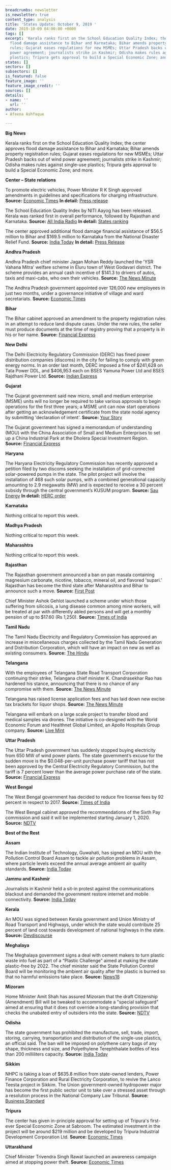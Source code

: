 ```yaml
---
breadcrumbs: newsletter
is_newsletter: true
content_type: analysis
title: 'States Update: October 9, 2019 '
date: 2019-10-09 04:00:00 +0000
tags: []
excerpt: 'Kerala ranks first on the School Education Quality Index; the center approves
  flood damage assistance to Bihar and Karnataka; Bihar amends property registration
  rules; Gujarat eases regulations for new MSMEs; Uttar Pradesh backs out of wind
  power agreement; journalists strike in Kashmir; Odisha makes rules against single-use
  plastics; Tripura gets approval to build a Special Economic Zone; and more.  '
states: []
sectors: []
subsectors: []
is_featured: false
feature_image: ''
feature_image_credit: ''
sources: []
details:
- name: ''
  url: ''
author:
- Afeena Ashfaque

---
```

**Big News**

Kerala ranks first on the School Education Quality Index; the center approves flood damage assistance to Bihar and Karnataka; Bihar amends property registration rules; Gujarat eases regulations for new MSMEs; Uttar Pradesh backs out of wind power agreement; journalists strike in Kashmir; Odisha makes rules against single-use plastics; Tripura gets approval to build a Special Economic Zone; and more.

**Center – State relations**

To promote electric vehicles, Power Minister R K Singh approved amendments in guidelines and specifications for charging infrastructure. **Source:** [Economic Times](https://economictimes.indiatimes.com/industry/energy/power/power-ministry-issues-revised-norms-for-ev-charging-infra-to-boost-e-mobility/articleshow/71444886.cms) **In detail:** [Press release](https://pib.gov.in/newsite/PrintRelease.aspx?relid=193630)

The School Education Quality Index by NITI Aayog has been released. Kerala was ranked first in overall performance, followed by Rajasthan and Karnataka. **Source:** [All India Radio](http://www.newsonair.com/Main-News-Details.aspx?id=372293) **In detail:** [States ranking](http://social.niti.gov.in/edu-new-ranking)

The center approved additional flood damage financial assistance of $56.5 million to Bihar and $169.5 million to Karnataka from the National Disaster Relief Fund. **Source:** [India Today](https://www.indiatoday.in/india/story/centre-announces-rs-1813-75-crore-flood-relief-for-karnataka-bihar-1606383-2019-10-04) **In detail:** [Press Release](https://pib.gov.in/newsite/PrintRelease.aspx?relid=193636)

**Andhra Pradesh**

Andhra Pradesh chief minister Jagan Mohan Reddy launched the 'YSR Vahana Mitra' welfare scheme in Eluru town of West Godavari district. The scheme provides an annual cash incentive of $141.3 to drivers of autos, taxis and maxi-cabs, who own their vehicles. **Source:** [The News Minute](https://www.thenewsminute.com/article/ap-cm-jagan-launches-ysr-vahana-mitra-welfare-scheme-auto-and-cab-driver-owners-110008)

The Andhra Pradesh government appointed over 126,000 new employees in just two months, under a governance initiative of village and ward secretariats. **Source:** [Economic Times](https://economictimes.indiatimes.com/news/politics-and-nation/andhra-pradesh-govt-appoints-1-26-lakh-employees-in-one-recruitment-drive/articleshow/71374301.cms)

**Bihar**

The Bihar cabinet approved an amendment to the property registration rules in an attempt to reduce land dispute cases. Under the new rules, the seller must produce documents at the time of registry proving that a property is in his or her name. **Source:** [Financial Express](https://www.financialexpress.com/india-news/bihar-cabinet-nod-to-property-registration-rule-amendment/1726894/)

**New Delhi**

The Delhi Electricity Regulatory Commission (DERC) has fined power distribution companies (discoms) in the city for failing to comply with green energy norms. In an order last month, DERC imposed a fine of $241,628 on Tata Power DDL, and $406,953 each on BSES Yamuna Power Ltd and BSES Rajdhani Power Ltd. **Source:** [Indian Express](https://indianexpress.com/article/cities/delhi/derc-fines-discoms-for-failing-green-norms-6056817/)

**Gujarat**

The Gujarat government said new micro, small and medium enterprise (MSME) units will no longer be required to take various approvals to begin operations for the first three years; a MSME unit can now start operations after getting an acknowledgement certificate from the state nodal agency by submitting 'declaration of intent'. **Source:** [Your Story](https://yourstory.com/smbstory/gujarat-msmes-vijay-rupani)

The Gujarat government has signed a memorandum of understanding (MOU) with the China Association of Small and Medium Enterprises to set up a China Industrial Park at the Dholera Special Investment Region. **Source:** [Financial Express](https://www.financialexpress.com/industry/gujarat-government-inks-mou-to-set-up-china-industrial-park-at-dholera/1722588/)

**Haryana**

The Haryana Electricity Regulatory Commission has recently approved a petition filed by two discoms seeking the installation of grid-connected solar-powered pumps in the state. The pilot project will involve the installation of 468 such solar pumps, with a combined generational capacity amounting to 2.9 megawatts (MW) and is expected to receive a 30 percent subsidy through the central government’s KUSUM program. **Source:** [Sau Energy](https://www.saurenergy.com/solar-energy-news/herc-approves-proposal-install-468-solar-pumps-haryana) **In detail:** [HERC order](https://herc.gov.in/WriteReadData/Orders/O20190917.pdf)

**Karnataka**

Nothing critical to report this week.

**Madhya Pradesh**

Nothing critical to report this week.

**Maharashtra**

Nothing critical to report this week.

**Rajasthan**

The Rajasthan government announced a ban on pan masala containing magnesium carbonate, nicotine, tobacco, mineral oil, and flavored 'supari.’ Rajasthan has become the third state after Maharashtra and Bihar to announce such a move. **Source:** [First Post](https://www.firstpost.com/india/rajasthan-govt-announces-ban-on-select-categories-of-pan-masala-under-food-safety-act-becomes-third-such-state-after-maharashtra-bihar-7443771.html)

Chief Minister Ashok Gehlot launched a scheme under which those suffering from silicosis, a lung disease common among mine workers, will be treated at par with differently abled persons and will get a monthly pension of up to $17.60 (Rs 1,250). **Source:** [Times of India](https://timesofindia.indiatimes.com/city/jaipur/raj-govt-launches-silicosis-policy-for-mining-workers/articleshow/71431702.cms)

**Tamil Nadu**

The Tamil Nadu Electricity and Regulatory Commission has approved an increase in miscellaneous charges collected by the Tamil Nadu Generation and Distribution Corporation, which will have an impact on new as well as existing consumers. **Source:** [The Hindu](https://www.thehindu.com/news/national/tamil-nadu/tnerc-increases-miscellaneous-charges/article29599534.ece)

**Telangana**

With the employees of Telangana State Road Transport Corporation continuing their strike, Telangana chief minister K. Chandrasekhar Rao has hardened his stance, announcing that there is no chance of any compromise with them. **Source:** [The News Minute](https://www.thenewsminute.com/article/tsrtc-strike-nearly-50000-employees-may-lose-jobs-telangana-cm-kcr-rules-out-talks-110078)

Telangana has raised license application fees and has laid down new excise tax brackets for liquor shops. **Source:** [The News Minute](https://www.thenewsminute.com/article/additional-taxes-hiked-licence-fee-new-liquor-policy-introduced-telangana-109950)

Telangana will embark on a large scale project to transfer blood and medical samples via drones. The initiative is co-designed with the World Economic Forum and Healthnet Global Limited, an Apollo Hospitals Group company. **Source:** [Live Mint](https://www.livemint.com/politics/policy/telangana-goes-for-drone-driven-healthcare-ties-up-with-apollo-hospitals-unit-11570167539303.html)

**Uttar Pradesh**

The Uttar Pradesh government has suddenly stopped buying electricity from 650 MW of wind power plants. The state government’s excuse for the sudden move is the $0.048-per-unit purchase power tariff that has not been approved by the Central Electricity Regulatory Commission, but the tariff is 7 percent lower than the average power purchase rate of the state. **Source:** [Financial Express](https://www.financialexpress.com/economy/after-andhra-pradesh-now-uttar-pradeshs-turn-to-flout-renewable-ppas/1724933/)

**West Bengal**

The West Bengal government has decided to reduce fire license fees by 92 percent in respect to 2017. **Source:** [Times of India](https://timesofindia.indiatimes.com/city/kolkata/fire-license-fees-reduced-by-92-percent-in-west-bengal/articleshowprint/71263962.cms)

The West Bengal cabinet approved the recommendations of the Sixth Pay commission and said it will be implemented starting January 1, 2020. **Source:** [NDTV](https://www.ndtv.com/india-news/sixth-pay-commission-west-bengal-cabinet-approves-implementation-of-6th-pay-commission-2105947)

**Best of the Rest**

**Assam**

The Indian Institute of Technology, Guwahati, has signed an MOU with the Pollution Control Board Assam to tackle air pollution problems in Assam, where particle levels exceed the annual average ambient air quality standards. **Source:** [India Today](https://www.indiatoday.in/education-today/news/story/iit-guwahati-signs-mou-with-pollution-control-board-assam-to-tackle-air-pollution-1606238-2019-10-04)

**Jammu and Kashmir**

Journalists in Kashmir held a sit-in protest against the communications blackout and demanded the government restore internet and mobile connectivity. **Source:** [India Today](https://www.indiatoday.in/india/story/kashmir-lockdown-journalists-protest-clampdown-demand-mobile-phones-internet-1605920-2019-10-03)

**Kerala**

An MOU was signed between Kerala government and Union Ministry of Road Transport and Highways, under which the state would contribute 25 percent of land cost towards development of national highways in the state. **Source:** [Devdiscourse](https://www.devdiscourse.com/article/national/693610-ker-govt-signs-mou-with-centre-for-development-of-national)

**Meghalaya**

The Meghalaya government signs a deal with cement makers to turn plastic waste into fuel as part of a “Plastic Challenge” aimed at making the state plastic-free by 2022. The chief minister said the State Pollution Control Board will be monitoring the ambient air quality after the plastic is burned so that no harmful emissions take place. **Source:** [News18](https://www.news18.com/news/india/meghalaya-govt-signs-deal-with-cement-maker-to-turn-plastic-waste-into-fuel-2331433.html)

**Mizoram**

Home Minister Amit Shah has assured Mizoram that the draft Citizenship (Amendment) Bill will be tweaked to accommodate a "special safeguard" aimed at ensuring that it does not override a long-standing provision that checks the unabated entry of outsiders into the state. **Source:** [NDTV](https://www.ndtv.com/india-news/amit-shah-offers-a-tweak-in-citizenship-bill-to-dispel-mizorams-fears-2112475)

**Odisha**

The state government has prohibited the manufacture, sell, trade, import, storing, carrying, transportation and distribution of the single-use plastics, an official said. The ban will be imposed on polythene carry bags of any shape, thickness and size, and Polyethylene Terephthalate bottles of less than 200 milliliters capacity. **Source:** [India Today](https://www.indiatoday.in/india/story/odisha-bans-single-use-plastic-urban-areas-1605211-2019-10-02)

**Sikkim**

NHPC is taking a loan of $635.8 million from state-owned lenders, Power Finance Corporation and Rural Electricity Corporation, to revive the Lanco Teesta project in Sikkim. The Union government-owned hydropower major has become the first public sector unit to take over a stressed asset through a resolution process in the National Company Law Tribunal. **Source:** [Business Standard](https://www.business-standard.com/article/companies/nhpc-to-get-rs-4-500-cr-loan-from-pfc-rec-to-revive-lanco-teesta-project-119100401353_1.html)

**Tripura**

The center has given in-principle approval for setting up of Tripura's first-ever Special Economic Zone at Sabroom. The estimated investment in the project will be around $219 million and be developed by Tripura Industrial Development Corporation Ltd. **Source:** [Economic Times](https://economictimes.indiatimes.com/news/politics-and-nation/tripura-gets-its-first-ever-sez/articleshow/71451337.cms)

**Uttarakhand**

Chief Minister Trivendra Singh Rawat launched an awareness campaign aimed at stopping power theft. **Source:** [Economic Times](https://energy.economictimes.indiatimes.com/news/power/uttarakhand-cm-launches-awareness-campaign-to-stop-power-theft/71416201)
